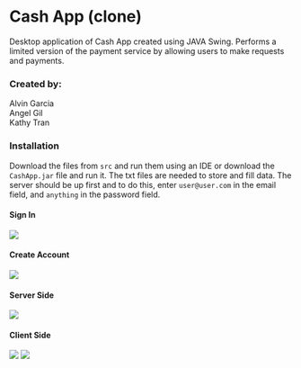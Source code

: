 # Cash App (clone)
Desktop application of Cash App created using JAVA Swing. Performs a limited version of the payment service by allowing users to make requests and payments. 

### Created by:
Alvin Garcia <br/>
Angel Gil <br/>
Kathy Tran <br/>

### Installation
Download the files from ```src``` and run them using an IDE or download the ```CashApp.jar``` file and run it. The txt files are needed to store and fill data. The server should be up first and to do this, enter ```user@user.com``` in the email field, and ```anything``` in the password field. 

#### Sign In
![](https://i.imgur.com/bunB9Fz.png)

#### Create Account
![](https://i.imgur.com/TFhttOC.png)

#### Server Side
![](https://i.imgur.com/fhSo03r.png)

#### Client Side
![](https://i.imgur.com/dUuyIO3.png)
![](https://i.imgur.com/v85WktD.png)

